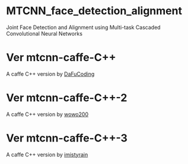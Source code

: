 # MTCNN_face_detection_alignment
Joint Face Detection and Alignment using Multi-task Cascaded Convolutional Neural Networks

# Ver mtcnn-caffe-C++
A caffe C++ version by [DaFuCoding](https://github.com/DaFuCoding/MTCNN_Caffe)

# Ver mtcnn-caffe-C++-2
A caffe C++ version by [wowo200](https://github.com/wowo200/MTCNN)

# Ver mtcnn-caffe-C++-3
A caffe C++ version by [imistyrain](https://github.com/imistyrain/MTCNN-VS)
